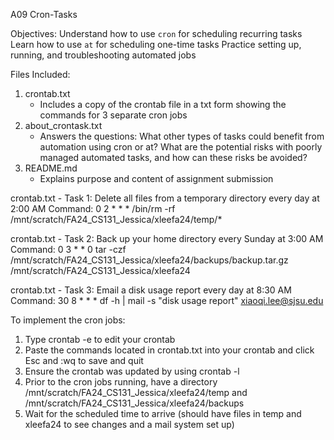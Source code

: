 A09 Cron-Tasks

Objectives:
Understand how to use `cron` for scheduling recurring tasks
Learn how to use `at` for scheduling one-time tasks
Practice setting up, running, and troubleshooting automated jobs

Files Included:
1. crontab.txt
   - Includes a copy of the crontab file in a txt form showing the commands for 3 separate cron jobs
2. about_crontask.txt
   - Answers the questions: What other types of tasks could benefit from automation using cron or at? What are the potential risks with poorly  managed automated tasks, and how can these risks be avoided?
3. README.md
   - Explains purpose and content of assignment submission


crontab.txt - Task 1: Delete all files from a temporary directory every day at 2:00 AM                                                                              Command: 0 2 * * * /bin/rm -rf /mnt/scratch/FA24_CS131_Jessica/xleefa24/temp/*

crontab.txt - Task 2: Back up your home directory every Sunday at 3:00 AM
Command: 0 3 * * 0 tar -czf /mnt/scratch/FA24_CS131_Jessica/xleefa24/backups/backup.tar.gz /mnt/scratch/FA24_CS131_Jessica/xleefa24

crontab.txt - Task 3: Email a disk usage report every day at 8:30 AM
Command: 30 8 * * * df -h | mail -s "disk usage report" xiaoqi.lee@sjsu.edu

To implement the cron jobs:
1. Type crontab -e to edit your crontab
2. Paste the commands located in crontab.txt into your crontab and click Esc and :wq to save and quit
3. Ensure the crontab was updated by using crontab -l
4. Prior to the cron jobs running, have a directory /mnt/scratch/FA24_CS131_Jessica/xleefa24/temp and  /mnt/scratch/FA24_CS131_Jessica/xleefa24/backups
5. Wait for the scheduled time to arrive (should have files in temp and xleefa24 to see changes and a mail system set up)
